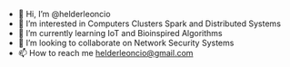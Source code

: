 - 👋 Hi, I’m @helderleoncio
- 👀 I’m interested in Computers Clusters Spark and Distributed Systems
- 🌱 I’m currently learning IoT and Bioinspired Algorithms
- 💞️ I’m looking to collaborate on Network Security Systems 
- 📫 How to reach me helderleoncio@gmail.com

<!---
helderleoncio/helderleoncio is a ✨ special ✨ repository because its `README.md` (this file) appears on your GitHub profile.
You can click the Preview link to take a look at your changes.
--->
